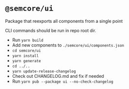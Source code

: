 # `@semcore/ui`

Package that reexports all components from a single point

CLI commands should be run in repo root dir.

- Run `yarn build`
- Add new components to `./semcore/ui/components.json`
- `cd semcore/ui`
- `yarn install`
- `yarn generate`
- `cd ../..`
- `yarn update-release-changelog`
- Check out CHANGELOG.md and fix if needed
- Run `yarn pub --package ui --no-check-changelog`
